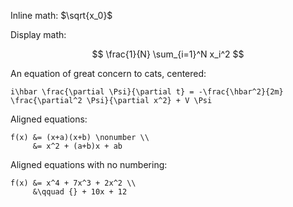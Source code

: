 Inline math: $\sqrt{x_0}$

Display math:

$$ \frac{1}{N} \sum_{i=1}^N x_i^2 $$

An equation of great concern to cats, centered:

~~~ equation { fleqn=false }
i\hbar \frac{\partial \Psi}{\partial t} = -\frac{\hbar^2}{2m}
\frac{\partial^2 \Psi}{\partial x^2} + V \Psi
~~~

Aligned equations:

~~~ equation
f(x) &= (x+a)(x+b) \nonumber \\
     &= x^2 + (a+b)x + ab
~~~

Aligned equations with no numbering:

~~~ equation { nonumber=true }
f(x) &= x^4 + 7x^3 + 2x^2 \\
     &\qquad {} + 10x + 12
~~~